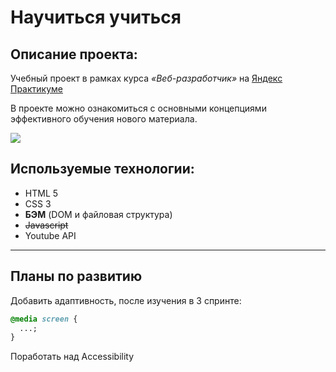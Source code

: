 # Научиться учиться

## Описание проекта:

Учебный проект в рамках курса _«Веб-разработчик»_ на [Яндекс Практикуме](https://practicum.yandex.ru "Яндекс Практикум")

В проекте можно ознакомиться с основными концепциями эффективного обучения нового материала.

![](./assets/screencast.gif)

## Используемые технологии:

- HTML 5
- CSS 3
- **БЭМ** (DOM и файловая структура)
- ~~Javascript~~
- Youtube API

---

## Планы по развитию

Добавить адаптивность, после изучения в 3 спринте:

```css
@media screen {
  ...;
}
```

Поработать над Accessibility
